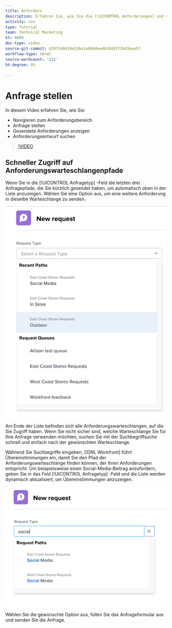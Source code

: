 ```yaml
---
title: Anfordern
description: Erfahren Sie, wie Sie die [!UICONTROL Anforderungen] und stellen Sie eine Anfrage. Erfahren Sie dann, wie Sie gesendete und Entwurfsanfragen anzeigen können.
activity: use
type: Tutorial
team: Technical Marketing
kt: 8806
doc-type: video
source-git-commit: d39754b619e526e1a869deedb38dd2f2b43aee57
workflow-type: tm+mt
source-wordcount: '222'
ht-degree: 0%

---
```


# Anfrage stellen

In diesem Video erfahren Sie, wie Sie:

* Navigieren zum Anforderungsbereich
* Anfrage stellen
* Gesendete Anforderungen anzeigen
* Anforderungsentwurf suchen

>[!VIDEO](https://video.tv.adobe.com/v/336092/?quality=12)

## Schneller Zugriff auf Anforderungswarteschlangenpfade

Wenn Sie in die [!UICONTROL Anfragetyp] -Feld die letzten drei Anfragepfade, die Sie kürzlich gesendet haben, um automatisch oben in der Liste anzuzeigen. Wählen Sie eine Option aus, um eine weitere Anforderung in dieselbe Warteschlange zu senden.

![Menü &quot;Anfragetyp&quot;mit einer Liste der letzten Anfragepfade](assets/collaborator-fundamentals-1.png)

Am Ende der Liste befinden sich alle Anforderungswarteschlangen, auf die Sie Zugriff haben. Wenn Sie nicht sicher sind, welche Warteschlange Sie für Ihre Anfrage verwenden möchten, suchen Sie mit der Suchbegriffsuche schnell und einfach nach der gewünschten Warteschlange.

Während Sie Suchbegriffe eingeben, [!DNL Workfront] führt Übereinstimmungen ein, damit Sie den Pfad der Anforderungswarteschlange finden können, der Ihren Anforderungen entspricht. Um beispielsweise einen Social-Media-Beitrag anzufordern, geben Sie in das Feld [!UICONTROL Anfragetyp] -Feld und die Liste werden dynamisch aktualisiert, um Übereinstimmungen anzuzeigen.

![Menü &quot;Anfragetyp&quot;mit einem Wort, das in das Feld eingegeben wurde, um aktuelle Anfragepfade anzuzeigen](assets/collaborator-fundamentals-2.png)

Wählen Sie die gewünschte Option aus, füllen Sie das Anfrageformular aus und senden Sie die Anfrage.

<!---
Learn more
Requests area overview
Create and submit Workfront requests
Guides
Make a work request
--->
